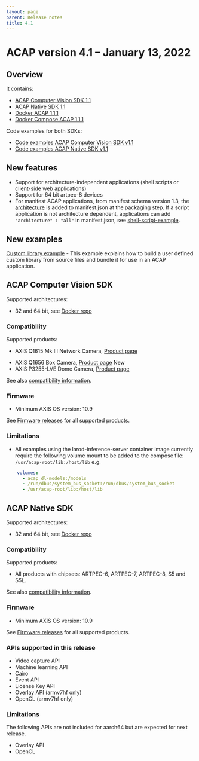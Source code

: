 ```yaml
---
layout: page
parent: Release notes
title: 4.1
---
```


# ACAP version 4.1 – January 13, 2022

## Overview

It contains:

- [ACAP Computer Vision SDK 1.1](#acap-computer-vision-sdk)
- [ACAP Native SDK 1.1](#acap-native-sdk)
- [Docker ACAP 1.1.1](https://hub.docker.com/r/axisecp/docker-acap)
- [Docker Compose ACAP 1.1.1](https://hub.docker.com/r/axisecp/docker-compose-acap)

Code examples for both SDKs:

- [Code examples ACAP Computer Vision SDK v1.1](https://github.com/AxisCommunications/acap-computer-vision-sdk-examples/tree/v1.1)
- [Code examples ACAP Native SDK v1.1](https://github.com/AxisCommunications/acap-native-sdk-examples/tree/v1.1)

## New features

- Support for architecture-independent applications (shell scripts or client-side web applications)
- Support for 64 bit artpec-8 devices
- For manifest ACAP applications, from manifest schema version 1.3, the [architecture](../axis-devices#find-the-right-sdk-for-hardware-compatibilityis) is added to manifest.json at the packaging step. If a script application is not architecture dependent, applications can add  `"architecture" : "all"` in manifest.json, see [shell-script-example](https://github.com/AxisCommunications/acap-native-sdk-examples/blob/master/shell-script-example/app/manifest.json).

## New examples

[Custom library example](https://github.com/AxisCommunications/acap-native-sdk-examples/tree/master/utility-libraries/custom_lib_example) - This example explains how to build a user defined custom library from source files and bundle it for use in an ACAP application.

## ACAP Computer Vision SDK

Supported architectures:

- 32 and 64 bit, see [Docker repo](https://hub.docker.com/r/axisecp/acap-computer-vision-sdk)

### Compatibility

Supported products:

- AXIS Q1615 Mk III Network Camera, [Product page](https://www.axis.com/products/axis-q1615-mk-iii)
<!-- markdownlint-disable MD033 -->
- AXIS Q1656 Box Camera, [Product page](https://www.axis.com/products/axis-q1656) <a class="label label-purple">New</a>
- AXIS P3255-LVE Dome Camera, [Product page](https://www.axis.com/products/axis-p3255-lve)

See also [compatibility information](../axis-devices).

### Firmware

- Minimum AXIS OS version: 10.9

See [Firmware releases](https://www.axis.com/support/firmware) for all supported products.

### Limitations

- All examples using the larod-inference-server container image currently require the following volume mount to be added to the compose file: `/usr/acap-root/lib:/host/lib` e.g.

```yaml
    volumes:
      - acap_dl-models:/models
      - /run/dbus/system_bus_socket:/run/dbus/system_bus_socket
      - /usr/acap-root/lib:/host/lib
 ```

## ACAP Native SDK

Supported architectures:

- 32 and 64 bit, see [Docker repo](https://hub.docker.com/r/axisecp/acap-native-sdk)

### Compatibility

Supported products:

- All products with chipsets: ARTPEC-6, ARTPEC-7, ARTPEC-8, S5 and S5L.

See also [compatibility information](../axis-devices).

### Firmware

- Minimum AXIS OS version: 10.9

See [Firmware releases](https://www.axis.com/support/firmware) for all supported products.

### APIs supported in this release

- Video capture API
- Machine learning API
- Cairo
- Event API
- License Key API
- Overlay API (armv7hf only)
- OpenCL (armv7hf only)

### Limitations

The following APIs are not included for aarch64 but are expected for next release.

- Overlay API
- OpenCL
